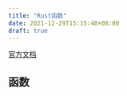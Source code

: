 ```yaml
---
title: "Rust函数"
date: 2021-12-29T15:15:48+08:00
draft: true
---
```




[官方文档](https://kaisery.github.io/trpl-zh-cn/ch03-03-how-functions-work.html)

## 函数

